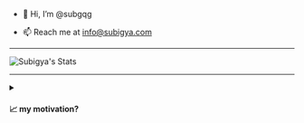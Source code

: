 - 👋 Hi, I’m @subgqg
<!---
- 👀 I’m interested in Cyber Security & Digital Marketing
- 🌱 I’m currently learning Python and Graphics Designing
- 💞️ I’m looking to collaborate on Cyber Security Research
--->
- 📫 Reach me at info@subigya.com

<hr>

![Subigya's Stats](https://github-readme-stats.vercel.app/api?username=subgqg&show_icons=true&theme=dracula)

<hr>

<details>
    <summary><h4> 📈 my motivation? </h4></summary>
        <typewriter>
            I am a problem-solver and productivity enthusiast who 
            uses the power of Python, Java and JavaScript to make everyday tasks more 
            efficient, automated and streamlined. I strive to create practical and user-friendly 
            solutions that make a real difference in people's lives. I am constantly pushing the 
            boundaries of what can be accomplished with code. Follow my GitHub to see the innovative 
            solutions I come up with and be motivated to bring your own ideas to life. Follow me on 
            GitHub to see my latest projects and join me in the quest to simplify the world around us 
            through code.
        </typewriter>
</details>



<!---
subgqg/subgqg is a ✨ special ✨ repository because its `README.md` (this file) appears on your GitHub profile.
You can click the Preview link to take a look at your changes.
--->
